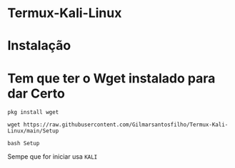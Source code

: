 # Termux-Kali-Linux


# Instalação


# Tem que ter o Wget instalado para dar Certo  


```
pkg install wget 
```



```
wget https://raw.githubusercontent.com/Gilmarsantosfilho/Termux-Kali-Linux/main/Setup
```

```
bash Setup
```



Sempe que for iniciar usa  ```KALI```


